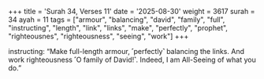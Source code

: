 +++
title = 'Surah 34, Verses 11'
date = '2025-08-30'
weight = 3617
surah = 34
ayah = 11
tags = ["armour", "balancing", "david", "family", "full", "instructing", "length", "link", "links", "make", "perfectly", "prophet", "righteousnes", "righteousness", "seeing", "work"]
+++

instructing: “Make full-length armour, ˹perfectly˺ balancing the links. And work righteousness ˹O family of David!˺. Indeed, I am All-Seeing of what you do.”